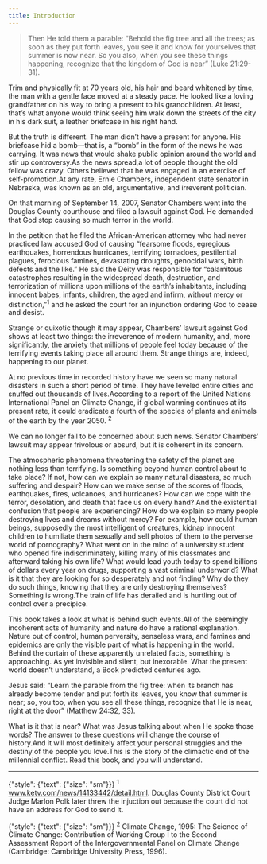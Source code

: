 ```yaml
---
title: Introduction
---
```


> <callout></callout>
> Then He told them a parable: “Behold the fig tree and all the trees; as soon as they put forth leaves, you see it and know for yourselves that summer is now near. So you also, when you see these things happening, recognize that the kingdom of God is near” (Luke 21:29-31).

Trim and physically fit at 70 years old, his hair and beard whitened by time, the man with a gentle face moved at a steady pace. He looked like a loving grandfather on his way to bring a present to his grandchildren. At least, that’s what anyone would think seeing him walk down the streets of the city in his dark suit, a leather briefcase in his right hand.

But the truth is different. The man didn’t have a present for anyone. His briefcase hid a bomb—that is, a “bomb” in the form of the news he was carrying. It was news that would shake public opinion around the world and stir up controversy.As the news spread,a lot of people thought the old fellow was crazy. Others believed that he was engaged in an exercise of self-promotion.At any rate, Ernie Chambers, independent state senator in Nebraska, was known as an old, argumentative, and irreverent politician.

On that morning of September 14, 2007, Senator Chambers went into the Douglas County courthouse and filed a lawsuit against God. He demanded that God stop causing so much terror in the world.

In the petition that he filed the African-American attorney who had never practiced law accused God of causing “fearsome floods, egregious earthquakes, horrendous hurricanes, terrifying tornadoes, pestilential plagues, ferocious famines, devastating droughts, genocidal wars, birth defects and the like.” He said the Deity was responsible for “calamitous catastrophes resulting in the widespread death, destruction, and terrorization of millions upon millions of the earth’s inhabitants, including innocent babes, infants, children, the aged and infirm, without mercy or distinction,”<sup>1</sup> and he asked the court for an injunction ordering God to cease and desist.

Strange or quixotic though it may appear, Chambers’ lawsuit against God shows at least two things: the irreverence of modern humanity, and, more significantly, the anxiety that millions of people feel today because of the terrifying events taking place all around them. Strange things are, indeed, happening to our planet.

At no previous time in recorded history have we seen so many natural disasters in such a short period of time. They have leveled entire cities and snuffed out thousands of lives.According to a report of the United Nations International Panel on Climate Change, if global warming continues at its present rate, it could eradicate a fourth of the species of plants and animals of the earth by the year 2050. <sup>2</sup>

We can no longer fail to be concerned about such news. Senator Chambers’ lawsuit may appear frivolous or absurd, but it is coherent in its concern.

The atmospheric phenomena threatening the safety of the planet are nothing less than terrifying. Is something beyond human control about to take place? If not, how can we explain so many natural disasters, so much suffering and despair? How can we make sense of the scores of floods, earthquakes, fires, volcanoes, and hurricanes? How can we cope with the terror, desolation, and death that face us on every hand? And the existential confusion that people are experiencing? How do we explain so many people destroying lives and dreams without mercy? For example, how could human beings, supposedly the most intelligent of creatures, kidnap innocent children to humiliate them sexually and sell photos of them to the perverse world of pornography? What went on in the mind of a university student who opened fire indiscriminately, killing many of his classmates and afterward taking his own life? What would lead youth today to spend billions of dollars every year on drugs, supporting a vast criminal underworld? What is it that they are looking for so desperately and not finding? Why do they do such things, knowing that they are only destroying themselves? Something is wrong.The train of life has derailed and is hurtling out of control over a precipice.

This book takes a look at what is behind such events.All of the seemingly incoherent acts of humanity and nature do have a rational explanation. Nature out of control, human perversity, senseless wars, and famines and epidemics are only the visible part of what is happening in the world. Behind the curtain of these apparently unrelated facts, something is approaching. As yet invisible and silent, but inexorable. What the present world doesn’t understand, a Book predicted centuries ago.

Jesus said: “Learn the parable from the fig tree: when its branch has already become tender and put forth its leaves, you know that summer is near; so, you too, when you see all these things, recognize that He is near, right at the door” (Matthew 24:32, 33).

What is it that is near? What was Jesus talking about when He spoke those words? The answer to these questions will change the course of history.And it will most definitely affect your personal struggles and the destiny of the people you love.This is the story of the climactic end of the millennial conflict. Read this book, and you will understand.

---

{"style": {"text": {"size": "sm"}}}
<sup>1</sup> www.ketv.com/news/14133442/detail.html. Douglas County District Court Judge Marlon Polk later threw the injuction out because the court did not have an address for God to send it.

{"style": {"text": {"size": "sm"}}}
<sup>2</sup> Climate Change, 1995: The Science of Climate Change: Contribution of Working Group I to the Second Assessment Report of the Intergovernmental Panel on Climate Change (Cambridge: Cambridge University Press, 1996).